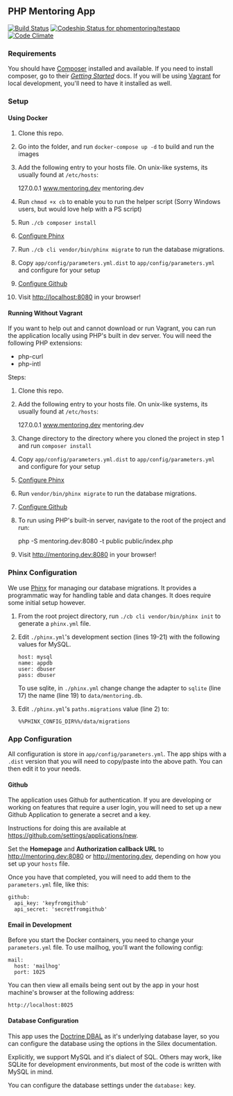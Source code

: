 ## PHP Mentoring App

[![Build Status](https://travis-ci.org/phpmentoring/webapp.svg?branch=master)](https://travis-ci.org/phpmentoring/webapp)
[![Codeship Status for phpmentoring/testapp](https://codeship.com/projects/a10984a0-df3f-0132-12f0-767a4e17443c/status?branch=master)](https://codeship.com/projects/80502)
[![Code Climate](https://codeclimate.com/github/phpmentoring/webapp/badges/gpa.svg)](https://codeclimate.com/github/phpmentoring/webapp)

### Requirements

You should have [Composer](http://getcomposer.org) installed and available. If you need to install composer, go to their _[Getting Started](https://getcomposer.org/doc/00-intro.md)_ docs. If you will be using [Vagrant](http://vagrantup.com) for local development, you'll need to have it installed as well.

### Setup

#### Using Docker

1. Clone this repo.
2. Go into the folder, and run `docker-compose up -d` to build and run the images
3. Add the following entry to your hosts file. On unix-like systems, its usually found at `/etc/hosts`: 

    127.0.0.1    www.mentoring.dev mentoring.dev

4. Run `chmod +x cb` to enable you to run the helper script (Sorry Windows users, but would love help with a PS script)
5. Run `./cb composer install`
6. [Configure Phinx](#phinx-configuration)
7. Run `./cb cli vendor/bin/phinx migrate` to run the database migrations.
8. Copy `app/config/parameters.yml.dist` to `app/config/parameters.yml` and configure for your setup
9. [Configure Github](#github)
10. Visit <http://localhost:8080> in your browser!

#### Running Without Vagrant

If you want to help out and cannot download or run Vagrant, you can run the application locally using PHP's built in dev server. You will need the following PHP extensions:

* php-curl
* php-intl

Steps:

1. Clone this repo.
2. Add the following entry to your hosts file. On unix-like systems, its usually found at `/etc/hosts`: 

    127.0.0.1    www.mentoring.dev mentoring.dev

3. Change directory to the directory where you cloned the project in step 1 and run `composer install`
4. Copy `app/config/parameters.yml.dist` to `app/config/parameters.yml` and configure for your setup
5. [Configure Phinx](#phinx-configuration)
8. Run `vendor/bin/phinx migrate` to run the database migrations.
9. [Configure Github](#github)
11. To run using PHP's built-in server, navigate to the root of the project and run:
   
    php -S mentoring.dev:8080 -t public public/index.php
   
12. Visit <http://mentoring.dev:8080> in your browser!

### Phinx Configuration

We use [Phinx](https://phinx.org/) for managing our database migrations. It provides a programmatic way for handling
table and data changes. It does require some initial setup however.

1. From the root project directory, run `./cb cli vendor/bin/phinx init` to generate a `phinx.yml` file.
2. Edit `./phinx.yml`'s development section (lines 19-21) with the following values for MySQL.

    ```{.yaml}
    host: mysql
    name: appdb
    user: dbuser
    pass: dbuser
    ```

    To use sqlite, in `./phinx.yml` change change the adapter to `sqlite` (line 17) the name (line 19) to `data/mentoring.db`.

3. Edit `./phinx.yml`'s `paths.migrations` value (line 2) to:

    ```
    %%PHINX_CONFIG_DIR%%/data/migrations
    ```

### App Configuration

All configuration is store in `app/config/parameters.yml`. The app ships with a `.dist` version that you will need to
copy/paste into the above path. You can then edit it to your needs.

#### Github

The application uses Github for authentication. If you are developing or working
on features that require a user login, you will need to set up a new Github Application
to generate a secret and a key.

Instructions for doing this are available at <https://github.com/settings/applications/new>.

Set the **Homepage** and **Authorization callback URL** to <http://mentoring.dev:8080> or <http://mentoring.dev>, depending on how you set up your `hosts` file.

Once you have that completed, you will need to add them to the `parameters.yml` file, like this:

```{.yaml}
github:
  api_key: 'keyfromgithub'
  api_secret: 'secretfromgithub'
```

#### Email in Development

Before you start the Docker containers, you need to change your `parameters.yml` file. To use mailhog, you'll want the following config:

```{.yaml}
mail:
  host: 'mailhog'
  port: 1025
```

You can then view all emails being sent out by the app in your host machine's browser at the following address:

`http://localhost:8025`

#### Database Configuration

This app uses the [Doctrine DBAL](http://silex.sensiolabs.org/doc/master/providers/doctrine.html) as it's underlying
database layer, so you can configure the database using the options in the Silex documentation.

Explicitly, we support MySQL and it's dialect of SQL. Others may work, like SQLite for development environments, but
most of the code is written with MySQL in mind.

You can configure the database settings under the `database:` key.